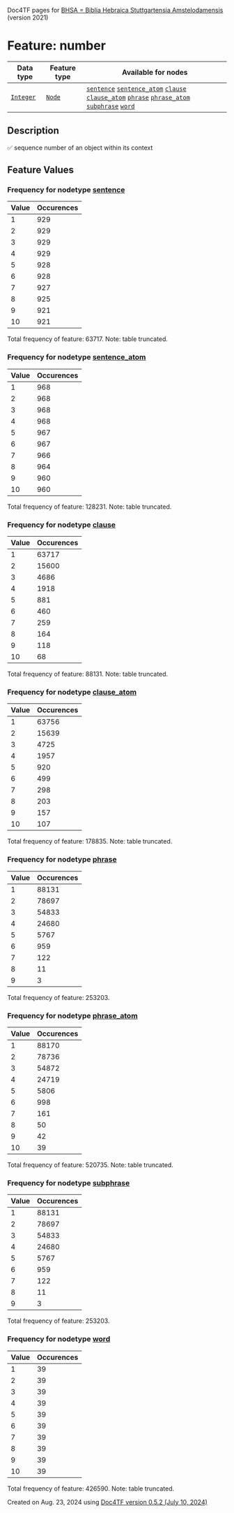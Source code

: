 Doc4TF pages for [BHSA = Biblia Hebraica Stuttgartensia Amstelodamensis](https://github.com/ETCBC/BHSA/tree/master/tf) (version 2021)
# Feature: number
Data type|Feature type|Available for nodes
---|---|---
[`Integer`](featuresbydatatype.md#integer)|[`Node`](featuresbytype.md#node)| [`sentence`](featuresbynodetype.md#sentence)  [`sentence_atom`](featuresbynodetype.md#sentence_atom)  [`clause`](featuresbynodetype.md#clause)  [`clause_atom`](featuresbynodetype.md#clause_atom)  [`phrase`](featuresbynodetype.md#phrase)  [`phrase_atom`](featuresbynodetype.md#phrase_atom)  [`subphrase`](featuresbynodetype.md#subphrase)  [`word`](featuresbynodetype.md#word) 
## Description
✅ sequence number of an object within its context
## Feature Values
### Frequency for nodetype [sentence](featuresbynodetype.md#sentence)
Value|Occurences
---|---
1|929
2|929
3|929
4|929
5|928
6|928
7|927
8|925
9|921
10|921

Total frequency of feature: 63717. Note: table truncated.
 ### Frequency for nodetype [sentence_atom](featuresbynodetype.md#sentence_atom)
Value|Occurences
---|---
1|968
2|968
3|968
4|968
5|967
6|967
7|966
8|964
9|960
10|960

Total frequency of feature: 128231. Note: table truncated.
 ### Frequency for nodetype [clause](featuresbynodetype.md#clause)
Value|Occurences
---|---
1|63717
2|15600
3|4686
4|1918
5|881
6|460
7|259
8|164
9|118
10|68

Total frequency of feature: 88131. Note: table truncated.
 ### Frequency for nodetype [clause_atom](featuresbynodetype.md#clause_atom)
Value|Occurences
---|---
1|63756
2|15639
3|4725
4|1957
5|920
6|499
7|298
8|203
9|157
10|107

Total frequency of feature: 178835. Note: table truncated.
 ### Frequency for nodetype [phrase](featuresbynodetype.md#phrase)
Value|Occurences
---|---
1|88131
2|78697
3|54833
4|24680
5|5767
6|959
7|122
8|11
9|3

Total frequency of feature: 253203.
 ### Frequency for nodetype [phrase_atom](featuresbynodetype.md#phrase_atom)
Value|Occurences
---|---
1|88170
2|78736
3|54872
4|24719
5|5806
6|998
7|161
8|50
9|42
10|39

Total frequency of feature: 520735. Note: table truncated.
 ### Frequency for nodetype [subphrase](featuresbynodetype.md#subphrase)
Value|Occurences
---|---
1|88131
2|78697
3|54833
4|24680
5|5767
6|959
7|122
8|11
9|3

Total frequency of feature: 253203.
 ### Frequency for nodetype [word](featuresbynodetype.md#word)
Value|Occurences
---|---
1|39
2|39
3|39
4|39
5|39
6|39
7|39
8|39
9|39
10|39

Total frequency of feature: 426590. Note: table truncated.
  

Created on Aug. 23, 2024 using [Doc4TF version 0.5.2 (July 10, 2024)](https://github.com/tonyjurg/Doc4TF/blob/main/CreateFeatureDoc.ipynb) 